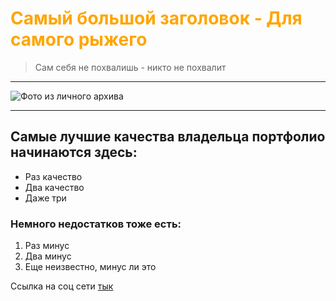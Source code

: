 # <font color='orange'> Самый большой заголовок - Для самого рыжего </font> 


> Сам себя не похвалишь - никто не похвалит
***

![Фото из личного архива](https://s15.stc.yc.kpcdn.net/share/i/12/10310524/wr-960.webp)

***

## Самые лучшие качества владельца портфолио начинаются здесь:
* Раз качество
* Два качество
* Даже три

### Немного недостатков тоже есть:
1. Раз минус
2. Два минус
3. Еще неизвестно, минус ли это

Ссылка на соц сети [тык](http://catlogica.ru/)
